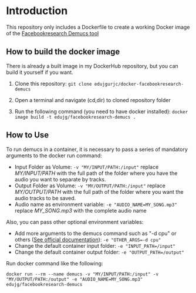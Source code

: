 # Introduction
This repository only includes a Dockerfile to create a working Docker image of the [Facebookresearch Demucs tool](https://github.com/facebookresearch/demucs)

## How to build the docker image
There is already a built image in my DockerHub repository, but you can build it yourself if you want.

1. Clone this repository:
    `git clone edujgurjc/docker-facebookresearch-demucs`

2. Open a terminal and navigate (cd,dir) to cloned repository folder
3. Run the following command (you need to have docker installed):
    `docker image build -t edujg/facebookresearch-demucs .`

## How to Use

To run demucs in a container, it is necessary to pass a series of mandatory arguments to the docker run command:

- Input Folder as Volume: `-v "MY/INPUT/PATH:/input"` replace _MY/INPUT/PATH_ with the full path of the folder where you have the audio you want to separate by tracks.
- Output Folder as Volume: `-v "MY/OUTPUT/PATH:/input"` replace _MY/OUTPUT/PATH_ with the full path of the folder where you want the audio tracks to be saved.
- Audio name as environment variable: `-e "AUDIO_NAME=MY_SONG.mp3"` replace _MY_SONG.mp3_ with the complete audio name

Also, you can pass other optional environment variables:
- Add more arguments to the demucs command such as "-d cpu" or others ([See official documentation](https://github.com/facebookresearch/demucs)): `-e "OTHER_ARGS=-d cpu"`
- Change the default container input folder: `-e "INPUT_PATH=/input"`
- Change the default container output folder: `-e "OUTPUT_PATH=/output"`

Run docker command like the following:

`docker run --rm --name demucs -v "MY/INPUT/PATH:/input" -v "MY/OUTPUT/PATH:/output" -e "AUDIO_NAME=MY_SONG.mp3" edujg/facebookresearch-demucs`